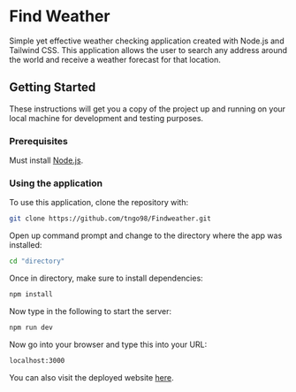 # Find Weather
Simple yet effective weather checking application created with Node.js and Tailwind CSS. This application allows the user to search any address around the world and receive a weather forecast for that location.

## Getting Started
These instructions will get you a copy of the project up and running on your local machine for development and testing purposes.
### Prerequisites
Must install [Node.js](https://nodejs.org/en/).
### Using the application
To use this application, clone the repository with:
```bash
git clone https://github.com/tngo98/Findweather.git
```
Open up command prompt and change to the directory where the app was installed:
```bash
cd "directory"
```
Once in directory, make sure to install dependencies:
```bash
npm install
```
Now type in the following to start the server:
```bash
npm run dev
```
Now go into your browser and type this into your URL:
```bash
localhost:3000
```
You can also visit the deployed website [here](https://tngo-find-weather.herokuapp.com/).
